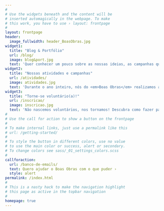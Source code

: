 ```yaml
---
#
# Use the widgets beneath and the content will be
# inserted automagically in the webpage. To make
# this work, you have to use › layout: frontpage
#
layout: frontpage
header:
  image_fullwidth: header_BoasObras.jpg
widget1:
  title: "Blog & Portfólio"
  url: /blog/
  image: blog&port.jpg
  text: 'Quer conhecer um pouco sobre as nossas ideias, as campanhas que apoiamos ou notícias sobre fazer o bem? Entre agora no nosso blog para ver mais 😃'
widget2:
  title: "Nossas atividades e campanhas"
  url: /atividades/
  image: atividades.jpg
  text: 'Durante o ano inteiro, nós do <em>Boas Obras</em> realizamos atividades e campanhas de arrecadação. Quer conhecê-las ou nos sugerir novas ideas?'
widget3:
  title: "Torne-se voluntário(a)!"
  url: /inscricao/
  image: inscricao.jpg
  text: 'Não nascemos voluntários, nos tornamos! Descubra como fazer parte do nosso grupo e faça <em>Boas Obras</em> conosco ❤️'
#
# Use the call for action to show a button on the frontpage
#
# To make internal links, just use a permalink like this
# url: /getting-started/
#
# To style the button in different colors, use no value
# to use the main color or success, alert or secondary.
# To change colors see sass/_01_settings_colors.scss
#
callforaction:
  url: /banco-de-emails/
  text: Quero ajudar o Boas Obras com o que puder ›
  style: alert
permalink: /index.html
#
# This is a nasty hack to make the navigation highlight
# this page as active in the topbar navigation
#
homepage: true
---
```


